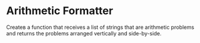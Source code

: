 # Arithmetic Formatter

Createв a function that receives a list of strings that are arithmetic problems and returns the problems arranged vertically and side-by-side.
